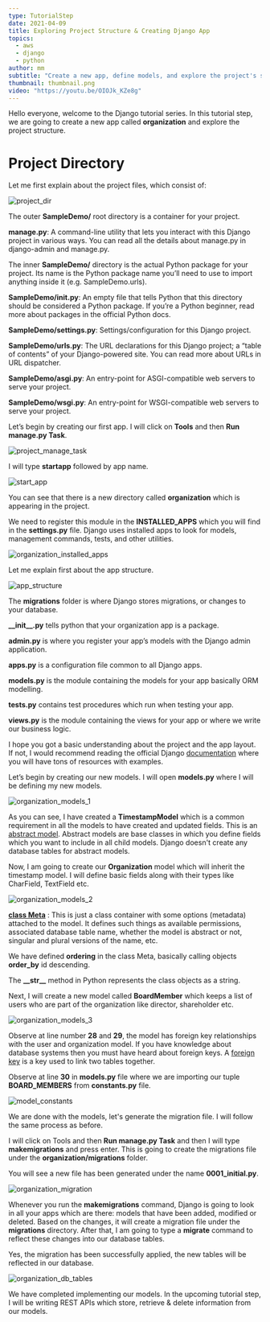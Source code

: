 ```yaml
---
type: TutorialStep
date: 2021-04-09
title: Exploring Project Structure & Creating Django App
topics:
  - aws
  - django
  - python
author: mm
subtitle: "Create a new app, define models, and explore the project's structure."
thumbnail: thumbnail.png
video: "https://youtu.be/OIOJk_KZe8g"
---
```


Hello everyone, welcome to the Django tutorial series. In this tutorial step, we
are going to create a new app called **organization** and explore the
project structure.

# Project Directory

Let me first explain about the project files, which consist of:

![project_dir](steps/step1.png)

The outer **SampleDemo/** root directory is a container for your project.

**manage.py**: A command-line utility that lets you interact with this Django project in various ways. You can read all the details about manage.py in django-admin and manage.py.

The inner **SampleDemo/** directory is the actual Python package for your project. Its name is the Python package name you’ll need to use to import anything inside it (e.g. SampleDemo.urls).

**SampleDemo/**init**.py**: An empty file that tells Python that this directory should be considered a Python package. If you’re a Python beginner, read more about packages in the official Python docs.

**SampleDemo/settings.py**: Settings/configuration for this Django project.

**SampleDemo/urls.py**: The URL declarations for this Django project; a “table of contents” of your Django-powered site. You can read more about URLs in URL dispatcher.

**SampleDemo/asgi.py**: An entry-point for ASGI-compatible web servers to serve your project.

**SampleDemo/wsgi.py**: An entry-point for WSGI-compatible web servers to serve your project.

Let’s begin by creating our first app. I will click on **Tools** and then **Run manage.py Task**.

![project_manage_task](steps/step2.png)

I will type **startapp** followed by app name.

![start_app](steps/step3.png)

You can see that there is a new directory called **organization** which is appearing in the project.

We need to register this module in the **INSTALLED_APPS** which you will find
in the **settings.py** file. Django uses installed apps to look for models,
management commands, tests, and other utilities.

![organization_installed_apps](steps/step4.png)

Let me explain first about the app structure.

![app_structure](steps/step5.png)

The **migrations** folder is where Django stores migrations, or changes to your database.

**\_\_**init**\_\_.py** tells python that your organization app is a package.

**admin.py** is where you register your app’s models with the Django admin application.

**apps.py** is a configuration file common to all Django apps.

**models.py** is the module containing the models for your app basically ORM modelling.

**tests.py** contains test procedures which run when testing your app.

**views.py** is the module containing the views for your app or where we write our business logic.

I hope you got a basic understanding about the project and the app layout.
If not, I would recommend reading the official Django [documentation](https://docs.djangoproject.com/en/3.2/)
where you will have tons of resources with examples.

Let’s begin by creating our new models. I will open **models.py** where
I will be defining my new models.

![organization_models_1](steps/step6.png)

As you can see, I have created a **TimestampModel** which is a common requirement
in all the models to have created and updated fields. This is
an [abstract model](https://docs.djangoproject.com/en/3.1/topics/db/models/#abstract-base-classes).
Abstract models are base classes in which you define fields which you want to
include in all child models. Django doesn't create any database tables
for abstract models.

Now, I am going to create our **Organization** model which will
inherit the timestamp model. I will define basic fields along with their
types like CharField, TextField etc.

![organization_models_2](steps/step7.png)

**[class Meta](https://docs.djangoproject.com/en/3.1/topics/db/models/#meta-options)** : This is just a
class container with some options (metadata) attached to the model. It defines
such things as available permissions, associated database table name, whether the model is abstract or not,
singular and plural versions of the name, etc.

We have defined **ordering** in the class Meta,
basically calling objects **order_by** id descending.

The **\_\_**str**\_\_** method in Python represents the class objects as a string.

Next, I will create a new model called **BoardMember** which keeps a
list of users who are part of the organization like director, shareholder etc.

![organization_models_3](steps/step8.png)

Observe at line number **28** and **29**, the model has foreign key
relationships with the user and organization model. If you have knowledge about
database systems then you must have heard about foreign keys. A [foreign key](https://en.wikipedia.org/wiki/Foreign_key)
is a key used to link two tables together.

Observe at line **30** in **models.py** file where we are importing
our tuple **BOARD_MEMBERS** from **constants.py** file.

![model_constants](steps/step9.png)

We are done with the models, let's generate the migration file.
I will follow the same process as before.

I will click on Tools and then **Run manage.py Task** and then
I will type **makemigrations** and press enter. This is going to create
the migrations file under the **organization/migrations** folder.

You will see a new file has been generated under the name **0001_initial.py**.

![organization_migration](steps/step10.png)

Whenever you run the **makemigrations** command, Django is going to look
in all your apps which are there: models that have been added, modified
or deleted. Based on the changes, it will create a migration file
under the **migrations** directory. After that, I am going to type a
**migrate** command to reflect these changes into our database tables.

Yes, the migration has been successfully applied, the new tables will be
reflected in our database.

![organization_db_tables](steps/step11.png)

We have completed implementing our models. In the upcoming tutorial step, I will
be writing REST APIs which store, retrieve & delete information from our models.
